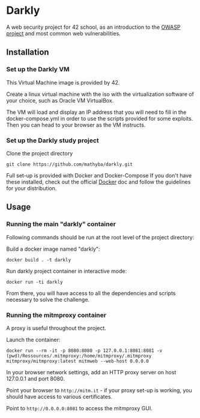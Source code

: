 # Darkly

A web security project for 42 school, as an introduction to the [OWASP project](https://owasp.org/www-project-top-ten/) and most common web vulnerabilities.

## Installation

### Set up the Darkly VM

This Virtual Machine image is provided by 42.

Create a linux virtual machine with the iso with the virtualization software of your choice, such as Oracle VM VirtualBox.

The VM will load and display an IP address that you will need to fill in the docker-compose.yml in order to use the scripts provided for some exploits.
Then you can head to your browser as the VM instructs.

### Set up the Darkly study project

Clone the project directory

```
git clone https://github.com/mathyba/darkly.git
```

Full set-up is provided with Docker and Docker-Compose
If you don't have these installed, check out the official [Docker](https://docs.docker.com/get-docker/) doc and follow the guidelines for your distribution.

## Usage

### Running the main "darkly" container

Following commands should be run at the root level of the project directory:

Build a docker image named "darkly":

```
docker build . -t darkly
```

Run darkly project container in interactive mode:

```
docker run -ti darkly
```

From there, you will have access to all the dependencies and scripts necessary to solve the challenge.

### Running the mitmproxy container

A proxy is useful throughout the project.

Launch the container:
```
docker run --rm -it -p 8080:8080 -p 127.0.0.1:8081:8081 -v (pwd)/Ressources/.mitmproxy:/home/mitmproxy/.mitmproxy mitmproxy/mitmproxy:latest mitmweb --web-host 0.0.0.0
```
In your browser network settings, add an HTTP proxy server on host 127.0.0.1 and port 8080.

Point your browser to `http://mitm.it` - if your proxy set-up is working, you should have access to various certificates.

Point to `http://0.0.0.0:8081` to access the mitmproxy GUI.

